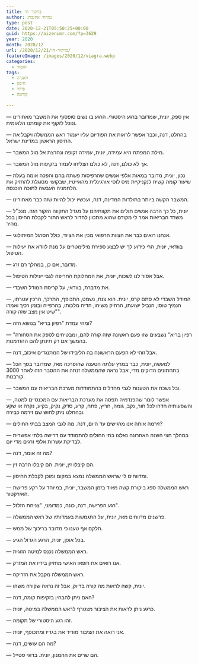 ```yaml
---
title: בזיקור חי
author: נמרוד איזנברג
type: post
date: 2020-12-21T05:50:25+00:00
guid: https://aizenimr.com/?p=3629
year: 2020
month: 2020/12
url: /2020/12/21/בזיקור-חי/
featureImage: /images/2020/12/viagra.webp
categories:
  - הומור
tags:
  - ויאגרה
  - חיסון
  - פייזר
  - קורונה

---
```

&#8212; אין ספק, יונית, שמדובר ברגע היסטורי. הרגע בו נשים סופסוף את המשבר מאחורינו ונוכל לזקוף את קומתנו הלאומית.

&#8212; בהחלט, דנה, וכבר אפשר לראות את הפודיום עליו יעמוד ראש הממשלה ויקבל את החיסון הראשון במדינת ישראל.

&#8212; מילת המפתח היא עמידה, יונית, עמידה זקופה ונחרצת אל מול המשבר.

&#8212; אך לא כולם, דנה, לא כולם הצליחו לעמוד בזקיפות מול המשבר.

&#8212; נכון, יונית, מדובר במאות אלפי אנשים שהרפיסות פשתה בהם והפכה אומה בעלת שיעור קומה קשיח לנקניקיית מיס לוסי אורגינלית מהאייטיז, שבקושי מסוגלת להחזיק את הלחמניה העבשה לתוכה הוכנסה.

&#8212; המשבר הקשה ביותר בתולדות המדינה, דנה, ועכשיו יכול להיות שזה כבר מאחורינו.

&#8212; יונית, כל כך הרבה אנשים תולים את תקוותיהם על מגדל התקווה הזקור הזה. מנכ"ל משרד הבריאות אמר לי מקודם שהוא מתכוון לחדור לראש התור לקבלת החיסון בכל מחיר.

&#8212; אנחנו רואים כבר את הצוות הרפואי מכין את הציוד, כולל הסרגל המיתולוגי.

&#8212; בוודאי, יונית, הרי כידוע לך יש לבצע ספירת מילימטרים על מנת לוודא את יעילות הטיפול.

&#8212; מדובר, אם כן, במהלך רם זרג.

&#8212; אבל אסור לנו לשכוח, יונית, את המחלוקת החריפה לגבי יעילות הטיפול.

&#8212; את מדברת, בוודאי, על קריסת המודל השבדי.

&#8212; המודל השבדי לא סתם קרס, יונית. הוא צנח, נשמט, התכופף, התרכך, הרכין עטרתו, הנמיך טוסו, הנביל ישועתו, הרחיק משיחו, הדיח מלכותו, בהרפייה ובזמן רכיך ואמרו "שיט אין מצב שזה קורה".

&#8212; ומהי עמדת "רפיון בריא" בנושא הזה?

&#8212; "רפיון בריא" נשבעים שזו פעם ראשונה שזה קורה להם, ומבטיחים לספק את הסחורה בהמשך אם רק תינתן להם ההזדמנות.

&#8212; אבל זוהי לא הפעם הראשונה בה הליבידו של המתנגדים איכזב, דנה.

&#8212; למעשה, יונית, כבר במרץ עלתה הטענה שהופרכה מאז, שמדובר בסך הכל בתחתונים הדוקים מדי, אבל נראה שהממשלה זנחה את ההסבר הזה לאחר 3000 קורבנות.

&#8212; ובל נשכח את הטענות לגבי מחדלים בהתמודדות מערכת הבריאות עם המשבר.

&#8212; אפשר לומר שהפנדמיה תפסה את מערכת הבריאות עם המכנסיים למטה, והשפעותיה חדרו לכל חור, נקב, גומה, חריץ, פתח, קרע, סדק, נקיק, בקיע, נקרה או שקע ובהחלט ניתן לחוש שם זירמה כבירה.

&#8212; זירמה אותה אנו מרגישים עד היום, דנה. מה לגבי המצב בבתי החולים?

&#8212; במהלך חצי השנה האחרונה נאלצו בתי החולים להתמודד עם דרישה בלתי אפשרית לבדיקת עשרות אלפי זרגים מדי יום.

&#8212; מה זה אומר, דנה?

&#8212; הם קיבלו זין, יונית. הם קיבלו הרבה זין.

&#8212; ומדווחים לי שראש הממשלה נמצא במקום ומוכן לקבלת החיסון.

&#8212; ראש הממשלה ספג ביקורת קשה מאוד בזמן המשבר, יונית, במיוחד על רקע פרישת האירקטור.

&#8212; רגע הפרישה, דנה, כונה, כמדומני, "צניחת הזלזל".

&#8212; פרשנים מדווחים מאז, יונית, על התגמשות בעמדותיו של ראש הממשלה.

&#8212; חלקם אף טענו כי מדובר בריכוך של ממש.

&#8212; בכל אופן, יונית, הרגע הגדול הגיע.

&#8212; ראש הממשלה נכנס למיטה הזוגית.

&#8212; אנו רואים את רופאו האישי מחזיק בידיו את המזרק.

&#8212; ראש הממשלה מקבל את הזריקה.

&#8212; יונית, קשה לראות מה קורה בדיוק, אבל זה נראה שקורה משהו.

&#8212; האם ניתן להבחין בזקיפות קומה, דנה?

&#8212; כרגע ניתן לראות את הציבור מצטרף לראש הממשלה במיטה, יונית.

&#8212; זהו רגע היסטורי של תקומה.

&#8212; אני רואה את הציבור מוריד את בגדיו ומתכופף, יונית.

&#8212; מה הם עושים, דנה?

&#8212; הם שרים את ההמנון, יונית. בדוגי סטייל.